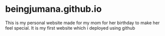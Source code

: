 # beingjumana.github.io
This is my personal website
made for my mom for her birthday 
to make her feel special. It is my first website which i deployed using github 
